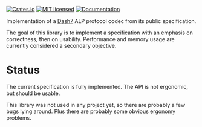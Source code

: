 [![Crates.io][crates-badge]][crates-url]
[![MIT licensed][mit-badge]][mit-url]
[![Documentation][doc-badge]][doc-url]

[crates-badge]: https://img.shields.io/crates/v/dash7_alp.svg
[crates-url]: https://crates.io/crates/dash7_alp
[mit-badge]: https://img.shields.io/badge/license-MIT-blue.svg
[mit-url]: LICENSE
[doc-badge]: https://docs.rs/dash7_alp/badge.svg
[doc-url]: https://docs.rs/dash7_alp


Implementation of a [Dash7](https://dash7-alliance.org/) ALP protocol codec from its public specification.

The goal of this library is to implement a specification with an emphasis on correctness, then
on usability. Performance and memory usage are currently considered a secondary objective.

Status
==================================================================================
The current specification is fully implemented.
The API is not ergonomic, but should be usable.

This library was not used in any project yet, so there are probably a few bugs lying around.
Plus there are probably some obvious ergonomy problems.
